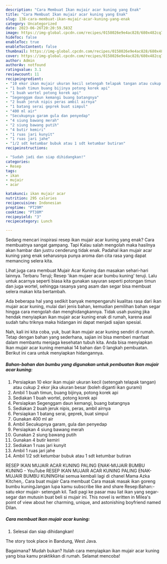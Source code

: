 ```yaml
---
description: "Cara Membuat Ikan mujair acar kuning yang Enak"
title: "Cara Membuat Ikan mujair acar kuning yang Enak"
slug: 138-cara-membuat-ikan-mujair-acar-kuning-yang-enak
category: Uncategorized
date: 2023-06-26T20:20:59.583Z
image: https://img-global.cpcdn.com/recipes/0158026e9e4ac828/680x482cq70/ikan-mujair-acar-kuning-foto-resep-utama.jpg
hideToc: false
enableToc: true
enableTocContent: false
thumbnail: https://img-global.cpcdn.com/recipes/0158026e9e4ac828/680x482cq70/ikan-mujair-acar-kuning-foto-resep-utama.jpg
cover: https://img-global.cpcdn.com/recipes/0158026e9e4ac828/680x482cq70/ikan-mujair-acar-kuning-foto-resep-utama.jpg
author: Admin
authorAv: notfound
ratingvalue: 3.1
reviewcount: 11
recipeingredient:
- "10 ekor ikan mujair ukuran kecil setengah telapak tangan atau cukup 2 ekor jika ukuran besar boleh diganti ikan gurami"
- "1 buah timun buang bijinya potong korek api"
- "1 buah wortel potong korek api"
- "Segenggam daun kemangi buang batangnya"
- "2 buah jeruk nipis peras ambil airnya"
- "1 batang serai geprek buat simpul"
- "400 ml air"
- "Secukupnya garam gula dan penyedap"
- "4 siung bawang merah"
- "2 siung bawang putih"
- "4 butir kemiri"
- "1 ruas jari kunyit"
- "1 ruas jari jahe"
- "1/2 sdt ketumbar bubuk atau 1 sdt ketumbar butiran"
recipeinstructions:

- "Sudah jadi dan siap dihidangkan!"
categories:
- Resep
tags:
- ikan
- mujair
- acar

katakunci: ikan mujair acar 
nutrition: 295 calories
recipecuisine: Indonesian
preptime: "PT29M"
cooktime: "PT38M"
recipeyield: "3"
recipecategory: Lunch

---
```



Sedang mencari inspirasi resep ikan mujair acar kuning yang enak? Cara membuatnya sangat gampang. Tapi Kalau salah mengolah maka hasilnya akan hambar dan justru cenderung tidak enak. Padahal ikan mujair acar kuning yang enak seharusnya punya aroma dan cita rasa yang dapat memancing selera kita.


Lihat juga cara membuat Mujair Acar Kuning dan masakan sehari-hari lainnya. Terbaru Teruji; Resep &#39;ikan mujaer acar bumbu kuning&#39; teruji. Lalu untuk acarnya seperti biasa kita gunakan sayuran seperti potongan timun dan juga wortel, sehingga rasanya yang asam dan segar bisa membuat selera makan kita bertambah.

Ada beberapa hal yang sedikit banyak mempengaruhi kualitas rasa dari ikan mujair acar kuning, mulai dari jenis bahan, kemudian pemilihan bahan segar hingga cara mengolah dan menghidangkannya. Tidak usah pusing jika hendak menyiapkan ikan mujair acar kuning enak di rumah, karena asal sudah tahu triknya maka hidangan ini dapat menjadi sajian spesial.


Nah, kali ini kita coba, yuk, buat ikan mujair acar kuning sendiri di rumah. Tetap dengan bahan yang sederhana, sajian ini bisa memberi manfaat dalam membantu menjaga kesehatan tubuh kita. Anda bisa menyiapkan Ikan mujair acar kuning memakai 14 bahan dan 0 langkah pembuatan. Berikut ini cara untuk menyiapkan hidangannya.

<!--inarticleads1-->

##### Bahan-bahan dan bumbu yang digunakan untuk pembuatan Ikan mujair acar kuning:

1. Persiapkan 10 ekor ikan mujair ukuran kecil (setengah telapak tangan) atau cukup 2 ekor jika ukuran besar (boleh diganti ikan gurami)
1. Ambil 1 buah timun, buang bijinya, potong korek api
1. Sediakan 1 buah wortel, potong korek api
1. Persiapkan Segenggam daun kemangi, buang batangnya
1. Sediakan 2 buah jeruk nipis, peras, ambil airnya
1. Persiapkan 1 batang serai, geprek, buat simpul
1. Gunakan 400 ml air
1. Ambil Secukupnya garam, gula dan penyedap
1. Persiapkan 4 siung bawang merah
1. Gunakan 2 siung bawang putih
1. Gunakan 4 butir kemiri
1. Sediakan 1 ruas jari kunyit
1. Ambil 1 ruas jari jahe
1. Ambil 1/2 sdt ketumbar bubuk atau 1 sdt ketumbar butiran


RESEP IKAN MUJAIR ACAR KUNING PALING ENAK-MUJAIR BUMBU KUNING - YouTube RESEP IKAN MUJAIR ACAR KUNING PALING ENAK-MUJAIR BUMBU KUNINGHai semua kembali lagi di chanel Mama Azka Kitchen,. Cara buat mujair Cara membuat Cara masak masak ikan goreng bumbu kuningJangan lupa kamu subscribe like and share Resep:Bahan:- satu ekor mujair- setengah kil. Tadi pagi ke pasar mau liat ikan yang segar-segar dan mutusin buat beli si mujair ini. This novel is written in Milea&#39;s point of view about her charming, unique, and astonishing boyfriend named Dilan. 

<!--inarticleads2-->

##### Cara membuat Ikan mujair acar kuning:


1. Selesai dan siap dihidangkan!

The story took place in Bandung, West Java. 

Bagaimana? Mudah bukan? Itulah cara menyiapkan ikan mujair acar kuning yang bisa kamu praktikkan di rumah. Selamat mencoba!
